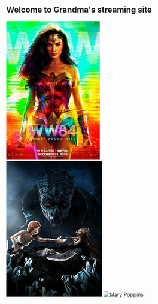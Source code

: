 ## Welcome to Grandma's streaming site
[![Wonder woman 1984](https://raw.githubusercontent.com/mat-mo/shooroo/gh-pages/assets/Wonder_Woman_1984.png)](https://mat-mo.github.io/shooroo/video/wonder_woman_1984.html)
[![Sintel](https://raw.githubusercontent.com/mat-mo/shooroo/gh-pages/assets/Sintel_poster.jpg)](https://mat-mo.github.io/shooroo/video/sintel.html)
[![Mary Poppins]()](https://mat-mo.github.io/shooroo/video/mary_poppins.html)


